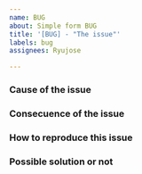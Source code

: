 ```yaml
---
name: BUG
about: Simple form BUG
title: '[BUG] - "The issue"'
labels: bug
assignees: Ryujose

---
```


### Cause of the issue

### Consecuence of the issue

### How to reproduce this issue

### Possible solution or not
